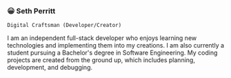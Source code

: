 ### :grinning: Seth Perritt 

`Digital Craftsman (Developer/Creator)`

I am an independent full-stack developer who enjoys learning new technologies and implementing them into my creations.  I am also currently a student pursuing a Bachelor's degree in Software Engineering.  My coding projects are created from the ground up, which includes planning, development, and debugging. 

<!--
**Durtyburd/Durtyburd** is a ✨ _special_ ✨ repository because its `README.md` (this file) appears on your GitHub profile.

Here are some ideas to get you started:

- 🔭 I’m currently working on ...
- 🌱 I’m currently learning ...
- 👯 I’m looking to collaborate on ...
- 🤔 I’m looking for help with ...
- 💬 Ask me about ...
- 📫 How to reach me: ...
- 😄 Pronouns: ...
- ⚡ Fun fact: ...
-->
